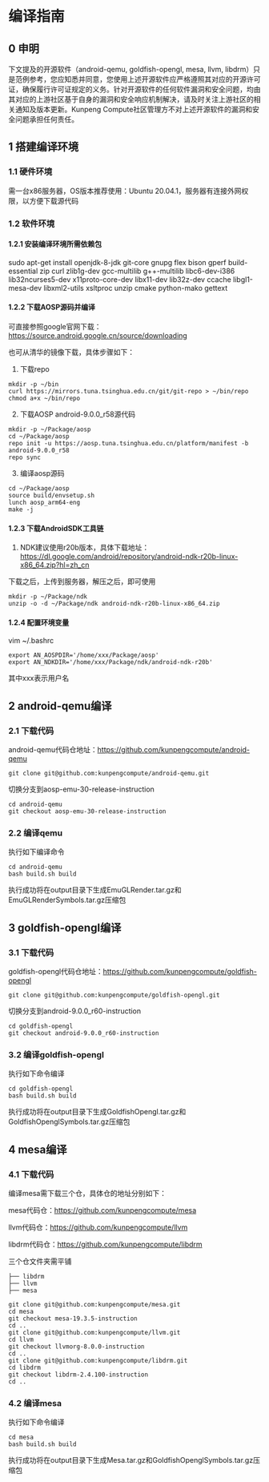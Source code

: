 # 编译指南

## 0 申明

下文提及的开源软件（android-qemu, goldfish-opengl, mesa, llvm, libdrm）只是范例参考，您应知悉并同意，您使用上述开源软件应严格遵照其对应的开源许可证，确保履行许可证规定的义务。针对开源软件的任何软件漏洞和安全问题，均由其对应的上游社区基于自身的漏洞和安全响应机制解决，请及时关注上游社区的相关通知及版本更新。Kunpeng Compute社区管理方不对上述开源软件的漏洞和安全问题承担任何责任。

## 1 搭建编译环境

### 1.1 硬件环境

需一台x86服务器，OS版本推荐使用：Ubuntu 20.04.1，服务器有连接外网权限，以方便下载源代码

### 1.2 软件环境

#### 1.2.1 安装编译环境所需依赖包

sudo apt-get install openjdk-8-jdk git-core gnupg flex bison gperf build-essential zip curl zlib1g-dev gcc-multilib g++-multilib libc6-dev-i386 lib32ncurses5-dev x11proto-core-dev libx11-dev lib32z-dev ccache libgl1-mesa-dev libxml2-utils xsltproc unzip cmake python-mako gettext

#### 1.2.2 下载AOSP源码并编译
可直接参照google官网下载：https://source.android.google.cn/source/downloading

也可从清华的镜像下载，具体步骤如下：
1. 下载repo

```
mkdir -p ~/bin
curl https://mirrors.tuna.tsinghua.edu.cn/git/git-repo > ~/bin/repo
chmod a+x ~/bin/repo
```

2. 下载AOSP android-9.0.0_r58源代码

```
mkdir -p ~/Package/aosp
cd ~/Package/aosp
repo init -u https://aosp.tuna.tsinghua.edu.cn/platform/manifest -b android-9.0.0_r58
repo sync
```

3. 编译aosp源码

```
cd ~/Package/aosp
source build/envsetup.sh
lunch aosp_arm64-eng
make -j
```

#### 1.2.3 下载AndroidSDK工具链


1. NDK建议使用r20b版本，具体下载地址：
https://dl.google.com/android/repository/android-ndk-r20b-linux-x86_64.zip?hl=zh_cn

下载之后，上传到服务器，解压之后，即可使用

```
mkdir -p ~/Package/ndk
unzip -o -d ~/Package/ndk android-ndk-r20b-linux-x86_64.zip
```

#### 1.2.4 配置环境变量

vim ~/.bashrc

```
export AN_AOSPDIR='/home/xxx/Package/aosp'
export AN_NDKDIR='/home/xxx/Package/ndk/android-ndk-r20b'
```
其中xxx表示用户名
## 2 android-qemu编译

### 2.1 下载代码

android-qemu代码仓地址：https://github.com/kunpengcompute/android-qemu

```
git clone git@github.com:kunpengcompute/android-qemu.git
```

切换分支到aosp-emu-30-release-instruction
```
cd android-qemu
git checkout aosp-emu-30-release-instruction
```
### 2.2 编译qemu


执行如下编译命令
```
cd android-qemu
bash build.sh build
```
执行成功将在output目录下生成EmuGLRender.tar.gz和EmuGLRenderSymbols.tar.gz压缩包

## 3 goldfish-opengl编译

### 3.1 下载代码

goldfish-opengl代码仓地址：https://github.com/kunpengcompute/goldfish-opengl

```
git clone git@github.com:kunpengcompute/goldfish-opengl.git
```

切换分支到android-9.0.0_r60-instruction
```
cd goldfish-opengl
git checkout android-9.0.0_r60-instruction
```

### 3.2 编译goldfish-opengl

执行如下命令编译
```
cd goldfish-opengl
bash build.sh build
```
执行成功将在output目录下生成GoldfishOpengl.tar.gz和GoldfishOpenglSymbols.tar.gz压缩包

## 4 mesa编译

### 4.1 下载代码

编译mesa需下载三个仓，具体仓的地址分别如下：

mesa代码仓：https://github.com/kunpengcompute/mesa

llvm代码仓：https://github.com/kunpengcompute/llvm

libdrm代码仓：https://github.com/kunpengcompute/libdrm

三个仓文件夹需平铺
```
├── libdrm
├── llvm
├── mesa
```

```
git clone git@github.com:kunpengcompute/mesa.git
cd mesa
git checkout mesa-19.3.5-instruction
cd ..
git clone git@github.com:kunpengcompute/llvm.git
cd llvm
git checkout llvmorg-8.0.0-instruction
cd ..
git clone git@github.com:kunpengcompute/libdrm.git
cd libdrm
git checkout libdrm-2.4.100-instruction
cd ..
```

### 4.2 编译mesa

执行如下命令编译
```
cd mesa
bash build.sh build
```
执行成功将在output目录下生成Mesa.tar.gz和GoldfishOpenglSymbols.tar.gz压缩包




